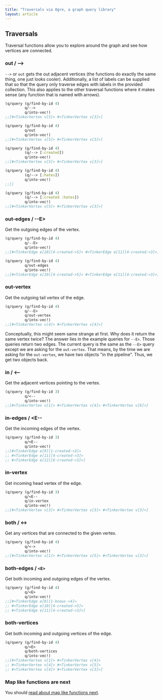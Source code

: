 ```yaml
---
title: "Traversals via Ogre, a graph query library"
layout: article
---
```


## Traversals

Traversal functions allow you to explore around the graph and see how
vertices are connected. 

### out / -->

`-->` or `out` gets the out adjacent vertices (the functions do
exactly the same thing, one just looks cooler). Additionally, a list
of labels can be supplied that so that the query only traverse edges
with labels in the provided collection. This also applies to the other
traversal functions where it makes sense (any function that is named
with arrows).

``` clojure
(q/query (g/find-by-id 4)
         q/-->
         q/into-vec!)
;;[#<TinkerVertex v[5]> #<TinkerVertex v[3]>]

(q/query (g/find-by-id 4)
         q/out
         q/into-vec!)
;;[#<TinkerVertex v[5]> #<TinkerVertex v[3]>]

(q/query (g/find-by-id 4)
         (q/--> [:created])
         q/into-vec!)
;;[#<TinkerVertex v[5]> #<TinkerVertex v[3]>]

(q/query (g/find-by-id 4)
         (q/--> [:hates])
         q/into-vec!)
;;[]

(q/query (g/find-by-id 4)
         (q/--> [:created :hates])
         q/into-vec!)
;;[#<TinkerVertex v[5]> #<TinkerVertex v[3]>]
```

### out-edges / --E>

Get the outgoing edges of the vertex.

``` clojure
(q/query (g/find-by-id 4)
         q/--E>
         q/into-vec!)
;;[#<TinkerEdge e[10][4-created->5]> #<TinkerEdge e[11][4-created->3]>]

(q/query (g/find-by-id 4)
         q/out-edges
         q/into-vec!)
;;[#<TinkerEdge e[10][4-created->5]> #<TinkerEdge e[11][4-created->3]>]
```

### out-vertex

Get the outgoing tail vertex of the edge.

``` clojure
(q/query (g/find-by-id 4)
         q/--E>
         q/out-vertex
         q/into-vec!)
;;[#<TinkerVertex v[4]> #<TinkerVertex v[4]>]
```

Conceptually, this might seem same strange at first. Why does it
return the same vertex twice? The answer lies in the example queries
for `--E>`. Those queries return two edges. The current query is the
same as the `--E>` query except we are asking for the `out-vertex`.
That means, by the time we are asking for the `out-vertex`, we have
two objects "in the pipeline". Thus, we get two objects back. 

### in / <--

Get the adjacent vertices pointing to the vertex.

``` clojure
(q/query (g/find-by-id 3)
         q/<--
         q/into-vec!)
;;[#<TinkerVertex v[1]> #<TinkerVertex v[4]> #<TinkerVertex v[6]>]
```

### in-edges / <E--

Get the incoming edges of the vertex.

``` clojure
(q/query (g/find-by-id 3)
         q/<E--
         q/into-vec!)
;;[#<TinkerEdge e[9][1-created->3]> 
;; #<TinkerEdge e[11][4-created->3]> 
;; #<TinkerEdge e[12][6-created->3]>]
```

### in-vertex

Get incoming head vertex of the edge.

``` clojure
(q/query (g/find-by-id 3)
         q/<E--
         q/in-vertex
         q/into-vec!)
;;[#<TinkerVertex v[3]> #<TinkerVertex v[3]> #<TinkerVertex v[3]>]
```

### both / <->

Get any vertices that are connected to the given vertex. 

``` clojure
(q/query (g/find-by-id 4)
         q/<->
         q/into-vec!)
;;[#<TinkerVertex v[1]> #<TinkerVertex v[5]> #<TinkerVertex v[3]>]
```

### both-edges / `<E>`

Get both incoming and outgoing edges of the vertex.

``` clojure
(q/query (g/find-by-id 4)
         q/<E>
         q/into-vec!)
;;[#<TinkerEdge e[8][1-knows->4]> 
;; #<TinkerEdge e[10][4-created->5]> 
;; #<TinkerEdge e[11][4-created->3]>]
```

### both-vertices

Get both incoming and outgoing vertices of the edge.

``` clojure
(q/query (g/find-by-id 4)
         q/<E>
         q/both-vertices
         q/into-vec!)
;;[#<TinkerVertex v[1]> #<TinkerVertex v[4]> 
;; #<TinkerVertex v[4]> #<TinkerVertex v[5]> 
;; #<TinkerVertex v[4]> #<TinkerVertex v[3]>]
```

### Map like functions are next

You should [read about map like functions next](/articles/map.html). 


